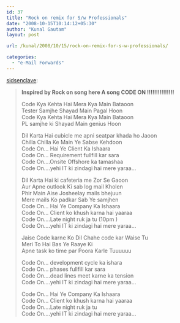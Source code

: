 ```yaml
---
id: 37
title: "Rock on remix for S/w Professionals"
date: "2008-10-15T10:14:12+05:30"
author: "Kunal Gautam"
layout: post

url: /kunal/2008/10/15/rock-on-remix-for-s-w-professionals/

categories:
  - "e-Mail Forwards"
---
```


[sidsenclave](http://sidsenclave.tumblr.com/post/54652204/rock-on-remix-for-s-w-professionals):

> **Inspired by Rock on song here A song CODE ON !!!!!!!!!!!!!!!**
>
> Code Kya Kehta Hai Mera Kya Main Bataoon  
> Tester Samjhe Shayad Main Pagal Hoon  
> Code Kya Kehta Hai Mera Kya Main Bataoon  
> PL samjhe ki Shayad Main genius Hoon
>
> Dil Karta Hai cubicle me apni seatpar khada ho Jaoon  
> Chilla Chilla Ke Main Ye Sabse Kehdoon  
> Code On… Hai Ye Client Ka Ishaara  
> Code On… Requirement fullfill kar sara  
> Code On….Onsite Offshore ka tamashaa  
> Code On….yehi IT ki zindagi hai mere yaraa…
>
> Dil Karta Hai ki cafeteria me Zor Se Gaoon  
> Aur Apne outlook Ki sab log mail Kholen  
> Phir Main Aise Josheelay mails bhejuun  
> Mere mails Ko padkar Sab Ye samjhen  
> Code On… Hai Ye Company Ka Ishaara  
> Code On… Client ko khush karna hai yaaraa  
> Code On….Late night ruk ja tu (10pm )  
> Code On….yehi IT ki zindagi hai mere yaraa…
>
> Jaise Code karne Ko Dil Chahe code kar Waise Tu  
> Meri To Hai Bas Ye Raaye Ki  
> Apne task ko time par Poora Karle Tuuuuuu
>
> Code On… development cycle ka ishara  
> Code On… phases fullfill kar sara  
> Code On….dead lines meet karne ka tension  
> Code On….yehi IT ki zindagi hai mere yaraa…
>
> Code On… Hai Ye Company Ka Ishaara  
> Code On… Client ko khush karna hai yaaraa  
> Code On….Late night ruk ja tu  
> Code On….yehi IT ki zindagi hai mere yaraa…
